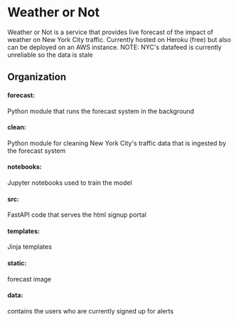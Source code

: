 # Weather or Not
Weather or Not is a service that provides live forecast of the impact of weather on New York City traffic. Currently hosted on Heroku (free) but also can be deployed on an AWS instance. NOTE: NYC's datafeed is currently unreliable so the data is stale

## Organization
#### forecast: 
Python module that runs the forecast system in the background
#### clean: 
Python module for cleaning New York City's traffic data that is ingested by the forecast system
#### notebooks:
Jupyter notebooks used to train the model
#### src:
FastAPI code that serves the html signup portal
#### templates: 
Jinja templates
#### static: 
forecast image
#### data: 
contains the users who are currently signed up for alerts

